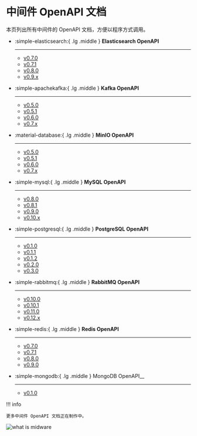 # 中间件 OpenAPI 文档

本页列出所有中间件的 OpenAPI 文档，方便以程序方式调用。

<div class="grid cards" markdown>

-   :simple-elasticsearch:{ .lg .middle } __Elasticsearch OpenAPI__

    ---

    - [v0.7.0](mcamel/es/elasticsearch-v0.7.0.md)
    - [v0.7.1](mcamel/es/elasticsearch-v0.7.1.md)
    - [v0.8.0](mcamel/es/elasticsearch-v0.8.0.md)
    - [v0.9.x](mcamel/es/elasticsearch-v0.9.0.md)

-   :simple-apachekafka:{ .lg .middle } __Kafka OpenAPI__

    ---

    - [v0.5.0](mcamel/kafka/kafka-v0.5.0.md)
    - [v0.5.1](mcamel/kafka/kafka-v0.5.1.md)
    - [v0.6.0](mcamel/kafka/kafka-v0.6.0.md)
    - [v0.7.x](mcamel/kafka/kafka-v0.7.0.md)

-   :material-database:{ .lg .middle } __MinIO OpenAPI__

    ---

    - [v0.5.0](mcamel/minio/minio-v0.5.0.md)
    - [v0.5.1](mcamel/minio/minio-v0.5.1.md)
    - [v0.6.0](mcamel/minio/minio-v0.6.0.md)
    - [v0.7.x](mcamel/minio/minio-v0.7.0.md)

-   :simple-mysql:{ .lg .middle } __MySQL OpenAPI__

    ---

    - [v0.8.0](mcamel/mysql/mysql-v0.8.0.md)
    - [v0.8.1](mcamel/mysql/mysql-v0.8.1.md)
    - [v0.9.0](mcamel/mysql/mysql-v0.9.0.md)
    - [v0.10.x](mcamel/mysql/mysql-v0.10.0.md)

-   :simple-postgresql:{ .lg .middle } __PostgreSQL OpenAPI__

    ---

    - [v0.1.0](mcamel/pg/postgresql-v0.1.0.md)
    - [v0.1.1](mcamel/pg/postgresql-v0.1.1.md)
    - [v0.1.2](mcamel/pg/postgresql-v0.1.2.md)
    - [v0.2.0](mcamel/pg/postgresql-v0.2.0.md)
    - [v0.3.0](mcamel/pg/postgresql-v0.3.0.md)

-   :simple-rabbitmq:{ .lg .middle } __RabbitMQ OpenAPI__

    ---

    - [v0.10.0](mcamel/rmq/rabbitmq-v0.10.0.md)
    - [v0.10.1](mcamel/rmq/rabbitmq-v0.10.1.md)
    - [v0.11.0](mcamel/rmq/rabbitmq-v0.11.0.md)
    - [v0.12.x](mcamel/rmq/rabbitmq-v0.12.0.md)

-   :simple-redis:{ .lg .middle } __Redis OpenAPI__

    ---

    - [v0.7.0](mcamel/redis/redis-v0.7.0.md)
    - [v0.7.1](mcamel/redis/redis-v0.7.1.md)
    - [v0.8.0](mcamel/redis/redis-v0.8.0.md)
    - [v0.9.0](mcamel/redis/redis-v0.9.0.md)

-   :simple-mongodb:{ .lg .middle } MongoDB OpenAPI__

    ---

    - [v0.1.0](mcamel/mongodb/mongodb-v0.1.0.md)

</div>

!!! info

    更多中间件 OpenAPI 文档正在制作中。

![what is midware](https://docs.daocloud.io/daocloud-docs-images/docs/openapi/images/middleware02.jpeg)

